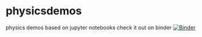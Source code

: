 # physicsdemos
physics demos based on jupyter notebooks
check it out on binder [![Binder](https://beta.mybinder.org/badge.svg)](https://beta.mybinder.org/v2/gh/oroszl/physicsdemos.git/master?filepath=electron_E_and%20_B.ipynb)
